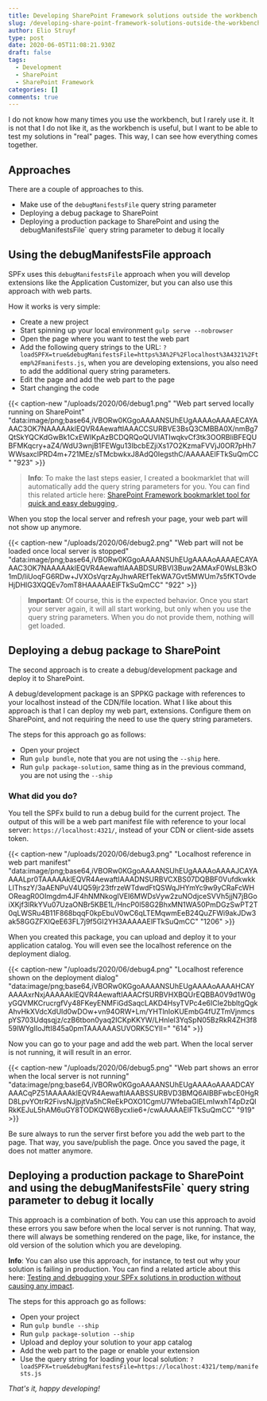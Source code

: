 ```yaml
---
title: Developing SharePoint Framework solutions outside the workbench
slug: /developing-share-point-framework-solutions-outside-the-workbench/
author: Elio Struyf
type: post
date: 2020-06-05T11:08:21.930Z
draft: false
tags:
  - Development
  - SharePoint
  - SharePoint Framework
categories: []
comments: true
---
```


I do not know how many times you use the workbench, but I rarely use it. It is not that I do not like it, as the workbench is useful, but I want to be able to test my solutions in "real" pages. This way, I can see how everything comes together.

## Approaches

There are a couple of approaches to this. 

- Make use of the `debugManifestsFile` query string parameter
- Deploying a debug package to SharePoint
- Deploying a production package to SharePoint and using the debugManifestsFile` query string parameter to debug it locally

## Using the debugManifestsFile approach

SPFx uses this `debugManifestsFile` approach when you will develop extensions like the Application Customizer, but you can also use this approach with web parts.

How it works is very simple:

- Create a new project
- Start spinning up your local environment `gulp serve --nobrowser`
- Open the page where you want to test the web part
- Add the following query strings to the URL: `?loadSPFX=true&debugManifestsFile=https%3A%2F%2Flocalhost%3A4321%2Ftemp%2Fmanifests.js`, when you are developing extensions, you also need to add the additional query string parameters.
- Edit the page and add the web part to the page
- Start changing the code

{{< caption-new "/uploads/2020/06/debug1.png" "Web part served locally running on SharePoint"  "data:image/png;base64,iVBORw0KGgoAAAANSUhEUgAAAAoAAAAECAYAAAC3OK7NAAAAAklEQVR4AewaftIAAACCSURBVE3BsQ3CMBBA0X/nmBg7QtSkYQCKdGwBk1CxEWIKpAzBCDQRQoQUVIATIwqkvCf3tk3OORBliBFEQUBFMKqcry+aZ4/WdU3wnjB1FEWgu13IbcbEZjiXs17O2KzmaFVVjJ0OR7pHh7WWsaxclPRD4m+721MEz/sTMcbwkxJ8AdQ0IegsthC/AAAAAElFTkSuQmCC" "923" >}}

> **Info**: To make the last steps easier, I created a bookmarklet that will automatically add the query string parameters for you. You can find this related article here: [SharePoint Framework bookmarklet tool for quick and easy debugging
](https://www.eliostruyf.com/sharepoint-framework-bookmarklet-tool-for-quick-and-easy-debugging/).

When you stop the local server and refresh your page, your web part will not show up anymore.

{{< caption-new "/uploads/2020/06/debug2.png" "Web part will not be loaded once local server is stopped"  "data:image/png;base64,iVBORw0KGgoAAAANSUhEUgAAAAoAAAAECAYAAAC3OK7NAAAAAklEQVR4AewaftIAAABDSURBVI3Buw2AMAxF0WsLB3kO1mD/liUoqFG6RDw+JVXOsVqrzAyJhwAREfTekWA7Gvt5MWUm7s5fKTOvdeHjDHIG3XQQEv7omT8HAAAAAElFTkSuQmCC" "922" >}}

<blockquote class="important">
<p><strong>Important</strong>: Of course, this is the expected behavior. Once you start your server again, it will all start working, but only when you use the query string parameters. When you do not provide them, nothing will get loaded.</p>
</blockquote>

## Deploying a debug package to SharePoint

The second approach is to create a debug/development package and deploy it to SharePoint. 

A debug/development package is an SPPKG package with references to your localhost instead of the CDN/file location. What I like about this approach is that I can deploy my web part, extensions. Configure them on SharePoint, and not requiring the need to use the query string parameters.

The steps for this approach go as follows:

- Open your project
- Run `gulp bundle`, note that you are not using the `--ship` here.
- Run `gulp package-solution`, same thing as in the previous command, you are not using the `--ship`

### What did you do?

You tell the SPFx build to run a debug build for the current project. The output of this will be a web part manifest file with reference to your local server: `https://localhost:4321/`, instead of your CDN or client-side assets token.

{{< caption-new "/uploads/2020/06/debug3.png" "Localhost reference in web part manifest"  "data:image/png;base64,iVBORw0KGgoAAAANSUhEUgAAAAoAAAAJCAYAAAALpr0TAAAAAklEQVR4AewaftIAAADNSURBVCXBS07DQBBF0VufdkwkkLIThszY/3aAENPuV4UQ59jr23tfrzeWTdwdFtQSWqJHYmYc9w9yCRaFcWHOReagR0OImgdm4JF4hNMNkogIVEI6MWDsVyw2zuNOdjceSVVh5jjN7jBGoiXKjf3lRkYVu07UzaONBr5KBE1L/HncP0l58G2BhxMN1WA50PmDGzSwPT2T0qLWSRu4B11F868bqqF0kpEbuV0wC6qLTEMqwmEeB24QuZFWi9akJDw3ak58GGZFXIQeE63FL7j9f5GI2YH3AAAAAElFTkSuQmCC" "1206" >}}

When you created this package, you can upload and deploy it to your application catalog. You will even see the localhost reference on the deployment dialog.

{{< caption-new "/uploads/2020/06/debug4.png" "Localhost reference shown on the deployment dialog"  "data:image/png;base64,iVBORw0KGgoAAAANSUhEUgAAAAoAAAAHCAYAAAAxrNxjAAAAAklEQVR4AewaftIAAACfSURBVHXBQUrEQBBA0V9d1W0gyGQVMKCrucrgfVy48FKeyENMFiGdSaqcLAKD4HsyTVPc4e6ICIe2bbltgQgkAhvHkXVdcXdUld0wDOw+vn94ORW+Lm/YHTlnIoKUEmbG4fUZTmVjnmcspYS703Udqsqjz/czB6tbon0yaq2ICKpKKYW/LHnlel3YqSpN05BzRkR4ZH3f859lWYgIIoJftI845a0pmTAAAAAASUVORK5CYII=" "614" >}}

Now you can go to your page and add the web part. When the local server is not running, it will result in an error. 

{{< caption-new "/uploads/2020/06/debug5.png" "Web part shows an error when the local server is not running"  "data:image/png;base64,iVBORw0KGgoAAAANSUhEUgAAAAoAAAADCAYAAACqPZ51AAAAAklEQVR4AewaftIAAABSSURBVD3BMQ6AIBBFwbcE0HgRD8LpvYOtrR2FivsNJjpjtVa5hCReEkPOXO1CgmU7WfebaGlELmIwxhT4pDzQlRkKEJuL5hAM6uGY8TODKQW6BycxIie6+/cwAAAAAElFTkSuQmCC" "919" >}}

Be sure always to run the server first before you add the web part to the page. That way, you save/publish the page. Once you saved the page, it does not matter anymore.

## Deploying a production package to SharePoint and using the debugManifestsFile` query string parameter to debug it locally

This approach is a combination of both. You can use this approach to avoid these errors you saw before when the local server is not running. That way, there will always be something rendered on the page, like, for instance, the old version of the solution which you are developing.

**Info**: You can also use this approach, for instance, to test out why your solution is failing in production. You can find a related article about this here: [Testing and debugging your SPFx solutions in production without causing any impact](https://www.eliostruyf.com/testing-and-debugging-your-spfx-solutions-in-production-without-causing-any-impact/).

The steps for this approach go as follows:

- Open your project
- Run `gulp bundle --ship`
- Run `gulp package-solution --ship`
- Upload and deploy your solution to your app catalog
- Add the web part to the page or enable your extension
- Use the query string for loading your local solution: `?loadSPFX=true&debugManifestsFile=https://localhost:4321/temp/manifests.js`

*That's it, happy developing!*
